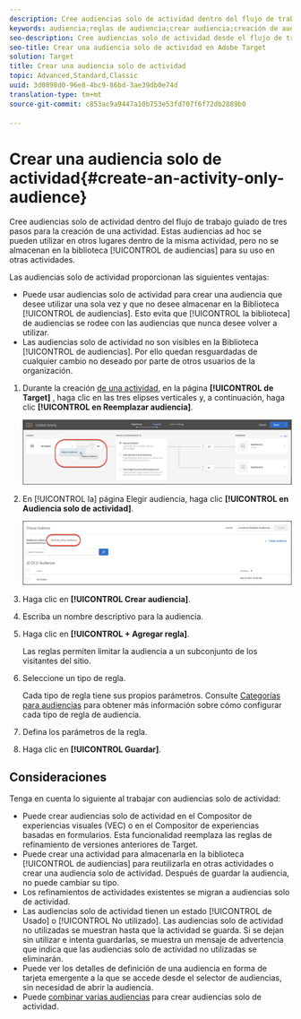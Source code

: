 ```yaml
---
description: Cree audiencias solo de actividad dentro del flujo de trabajo guiado de tres pasos para la creación de una actividad. Estas audiencias ad-hoc pueden usarse en otros lugares dentro de la misma actividad, pero no se almacenan en la biblioteca de audiencias para su uso en otras actividades.
keywords: audiencia;reglas de audiencia;crear audiencia;creación de audiencia;solo actividad;específica
seo-description: Cree audiencias solo de actividad desde el flujo de trabajo guiado de tres pasos de Adobe Target al crear una actividad. Estas audiencias ad-hoc pueden usarse en otros lugares dentro de la misma actividad, pero no se almacenan en la biblioteca de audiencias para su uso en otras actividades.
seo-title: Crear una audiencia solo de actividad en Adobe Target
solution: Target
title: Crear una audiencia solo de actividad
topic: Advanced,Standard,Classic
uuid: 3d0898d0-96e8-4bc9-86bd-3ae39db0e74d
translation-type: tm+mt
source-git-commit: c853ac9a9447a10b753e53fd707f6f72db2889b0

---
```



# Crear una audiencia solo de actividad{#create-an-activity-only-audience}

Cree audiencias solo de actividad dentro del flujo de trabajo guiado de tres pasos para la creación de una actividad. Estas audiencias ad hoc se pueden utilizar en otros lugares dentro de la misma actividad, pero no se almacenan en la biblioteca [!UICONTROL de audiencias] para su uso en otras actividades.

Las audiencias solo de actividad proporcionan las siguientes ventajas:

* Puede usar audiencias solo de actividad para crear una audiencia que desee utilizar una sola vez y que no desee almacenar en la Biblioteca [!UICONTROL de audiencias]. Esto evita que [!UICONTROL la biblioteca] de audiencias se rodee con las audiencias que nunca desee volver a utilizar.
* Las audiencias solo de actividad no son visibles en la Biblioteca [!UICONTROL de audiencias]. Por ello quedan resguardadas de cualquier cambio no deseado por parte de otros usuarios de la organización.

1. Durante la creación [de una actividad](../c-activities/activities.md#concept_D317A95A1AB54674BA7AB65C7985BA03), en la página **[!UICONTROL de Target]** , haga clic en las tres elipses verticales y, a continuación, haga clic **[!UICONTROL en Reemplazar audiencia]**.

   ![Resultado del paso](assets/edit_audience.png)

1. En [!UICONTROL la] página Elegir audiencia, haga clic **[!UICONTROL en Audiencia solo de actividad]**.

   ![](assets/activity-only-aud.png)

1. Haga clic en **[!UICONTROL Crear audiencia]**.
1. Escriba un nombre descriptivo para la audiencia.
1. Haga clic en **[!UICONTROL + Agregar regla]**.

   Las reglas permiten limitar la audiencia a un subconjunto de los visitantes del sitio.

1. Seleccione un tipo de regla.

   Cada tipo de regla tiene sus propios parámetros. Consulte [Categorías para audiencias](../c-target/c-audiences/c-target-rules/target-rules.md#concept_E3A77E42F1644503A829B5107B20880D) para obtener más información sobre cómo configurar cada tipo de regla de audiencia.

1. Defina los parámetros de la regla.
1. Haga clic en **[!UICONTROL Guardar]**.

## Consideraciones

Tenga en cuenta lo siguiente al trabajar con audiencias solo de actividad:

* Puede crear audiencias solo de actividad en el Compositor de experiencias visuales (VEC) o en el Compositor de experiencias basadas en formularios. Esta funcionalidad reemplaza las reglas de refinamiento de versiones anteriores de Target.
* Puede crear una actividad para almacenarla en la biblioteca [!UICONTROL de audiencias] para reutilizarla en otras actividades o crear una audiencia solo de actividad. Después de guardar la audiencia, no puede cambiar su tipo.
* Los refinamientos de actividades existentes se migran a audiencias solo de actividad.
* Las audiencias solo de actividad tienen un estado [!UICONTROL de Usado] o [!UICONTROL No utilizado]. Las audiencias solo de actividad no utilizadas se muestran hasta que la actividad se guarda. Si se dejan sin utilizar e intenta guardarlas, se muestra un mensaje de advertencia que indica que las audiencias solo de actividad no utilizadas se eliminarán.
* Puede ver los detalles de definición de una audiencia en forma de tarjeta emergente a la que se accede desde el selector de audiencias, sin necesidad de abrir la audiencia.
* Puede [combinar varias audiencias](../c-target/combining-multiple-audiences.md#concept_A7386F1EA4394BD2AB72399C225981E5) para crear audiencias solo de actividad.


